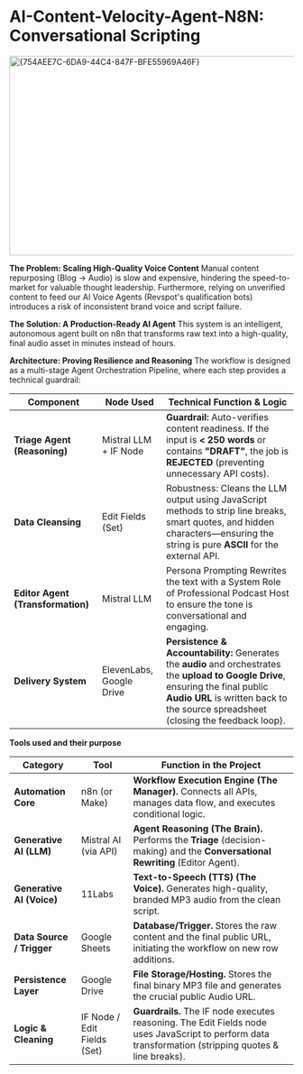 # AI-Content-Velocity-Agent-N8N: Conversational Scripting

<img width="1533" height="354" alt="{754AEE7C-6DA9-44C4-847F-BFE55969A46F}" src="https://github.com/user-attachments/assets/6446119d-0115-4059-8226-a6d57d5f0e01" />



**The Problem: Scaling High-Quality Voice Content**
Manual content repurposing (Blog → Audio) is slow and expensive, hindering the speed-to-market for valuable thought leadership. Furthermore, relying on unverified content to feed our AI Voice Agents (Revspot's qualification bots) introduces a risk of inconsistent brand voice and script failure.

**The Solution: A Production-Ready AI Agent**
This system is an intelligent, autonomous agent built on n8n that transforms raw text into a high-quality, final audio asset in minutes instead of hours.

**Architecture: Proving Resilience and Reasoning**
The workflow is designed as a multi-stage Agent Orchestration Pipeline, where each step provides a technical guardrail:

| **Component**                     | **Node Used**                | **Technical Function & Logic**                                                                                                             
|-----------------------------------|-----------------------------------|--------------------------------------------------------------------------------------------------------------------------------------------
| **Triage Agent (Reasoning)**      | Mistral LLM + IF Node        | **Guardrail:** Auto-verifies content readiness. If the input is **< 250 words** or contains **"DRAFT"**, the job is **REJECTED** (preventing unnecessary API costs).                                                         
| **Data Cleansing**                | Edit Fields (Set)            | Robustness: Cleans the LLM output using JavaScript methods to strip line breaks, smart quotes, and hidden characters—ensuring the string is pure **ASCII** for the external API.                                    
| **Editor Agent (Transformation)** | Mistral LLM                  | Persona Prompting Rewrites the text with a System Role of Professional Podcast Host to ensure the tone is conversational and engaging.                                |
| **Delivery System**               | ElevenLabs, Google Drive     | **Persistence & Accountability:** Generates the **audio** and orchestrates the **upload to Google Drive**, ensuring the final public **Audio URL** is written back to the source spreadsheet (closing the feedback loop).     


**Tools used and their purpose**

| **Category**             | **Tool**                     | **Function in the Project**                                                                                                                             
|---------------------------|------------------------------|---------------------------------------------------------------------------------------------------------------------------------------------------------
| **Automation Core**       | n8n (or Make)                | **Workflow Execution Engine (The Manager).** Connects all APIs, manages data flow, and executes conditional logic.                                                                                                         
| **Generative AI (LLM)**   | Mistral AI (via API)         | **Agent Reasoning (The Brain).** Performs the **Triage** (decision-making) and the **Conversational Rewriting** (Editor Agent).                                                                                            
| **Generative AI (Voice)** | 11Labs                       | **Text-to-Speech (TTS) (The Voice).** Generates high-quality, branded MP3 audio from the clean script.                                                                              
| **Data Source / Trigger** | Google Sheets                | **Database/Trigger.** Stores the raw content and the final public URL, initiating the workflow on new row additions.                                                                |
| **Persistence Layer**     | Google Drive                 | **File Storage/Hosting.** Stores the final binary MP3 file and generates the crucial public Audio URL.                                                                               
| **Logic & Cleaning**      | IF Node / Edit Fields (Set)  | **Guardrails.** The IF node executes reasoning. The Edit Fields node uses JavaScript to perform data transformation (stripping quotes & line  breaks).                          


